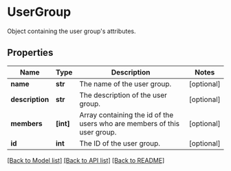 # UserGroup

Object containing the user group's attributes. 

## Properties
Name | Type | Description | Notes
------------ | ------------- | ------------- | -------------
**name** | **str** | The name of the user group.  | [optional] 
**description** | **str** | The description of the user group.  | [optional] 
**members** | **[int]** | Array containing the id of the users who are members of this user group.  | [optional] 
**id** | **int** | The ID of the user group.  | [optional] 

[[Back to Model list]](../README.md#documentation-for-models) [[Back to API list]](../README.md#documentation-for-api-endpoints) [[Back to README]](../README.md)


